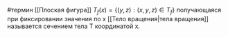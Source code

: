 #термин 
[[Плоская фигура]] $T_f(x) = \{(y, z): (x, y, z) \in T_f\}$ получающаяся при фиксировании значения по x [[Тело вращения|тела вращения]] называется сечением тела T координатой x.
